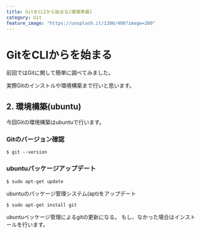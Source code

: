```yaml
---
title: GitをCLIから始まる[環境準備]
category: Git
feature_image: "https://unsplash.it/1200/400?image=200"
---
```


# GitをCLIからを始まる
前回ではGitに関して簡単に調べてみました。

実際Gitのインストルや環境構築まで行いと思います。


## 2. 環境構築(ubuntu)
今回Gitの環境構築はubuntuで行います。

### Gitのバージョン確認

	$ git --version
	
### ubuntuパッケージアップデート

	$ sudo apt-get update
	
ubuntuのパッケージ管理システム(apt)をアップデート
	
	$ sudo apt-get install git 
	
ubuntuベッケージ管理によるgitの更新になる。
もし、なかった場合はインストールを行います。

	
